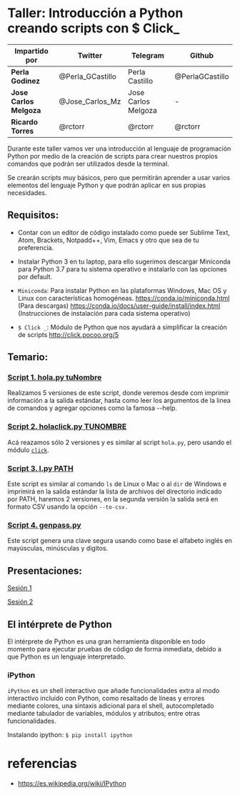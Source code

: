 # Taller: Introducción a Python creando scripts con $ Click_

| Impartido por | Twitter | Telegram | Github |
| ------------- | ------- | -------- | ------ |
| **Perla Godinez** | @Perla_GCastillo | Perla Castillo | @PerlaGCastillo |
| **Jose Carlos Melgoza** | @Jose_Carlos_Mz | Jose Carlos Melgoza | - |
| **Ricardo Torres** | @rctorr | @rctorr | @rctorr |


Durante este taller vamos ver una introducción al lenguaje de programación Python por medio de la creación de scripts para crear nuestros propios comandos que podrán ser utilizados desde la terminal.

Se crearán scripts muy básicos, pero que permitirán aprender a usar varios elementos del lenguaje Python y que podrán aplicar en sus propias necesidades.

## Requisitos:

- Contar con un editor de código instalado como puede ser Sublime Text, Atom, Brackets, Notpadd++, Vim, Emacs y otro que sea de tu preferencia.
- Instalar Python 3 en tu laptop, para ello sugerimos descargar Miniconda para Python 3.7 para tu sistema operativo e instalarlo con las opciones por default.
- `Miniconda`: Para instalar Python en las plataformas Windows, Mac OS y Linux con características homogéneas.
https://conda.io/miniconda.html (Para descargas)
https://conda.io/docs/user-guide/install/index.html (Instrucciones de instalación para cada sistema operativo)

- `$ Click _`: Módulo de Python que nos ayudará a simplificar la creación de scripts http://click.pocoo.org/5


## Temario:
### [Script 1. hola.py tuNombre](script_01_hola_python/)

Realizamos 5 versiones de este script, donde veremos desde com imprimir información a la salida estándar, hasta como leer los argumentos de la linea de comandos y agregar opciones como la famosa --help.

### [Script 2. holaclick.py TUNOMBRE](script_02_hola_click/)
Acá reazamos sólo 2 versiones y es similar al script `hola.py`, pero usando el módulo [`click`](http://click.pocoo.org/5).

### [Script 3. l.py PATH](script_03_lista_archivos/)
Este script es similar al comando `ls` de Linux o Mac o al `dir` de Windows e imprimirá en la salida estándar la lista de archivos del directorio indicado por PATH, haremos 2 versiones, en la segunda versión la salida será en formato CSV usando la opción `--to-csv.`

### [Script 4. genpass.py](script_04_genera_constrasena/)
Este script genera una clave segura usando como base el alfabeto inglés en mayúsculas, minúsculas y digitos.


## Presentaciones:
[Sesión 1](presentaciones/Crea-tus-propios-comandos-en-Python-1.pdf)

[Sesión 2](presentaciones/Crea-tus-propios-comandos-en-Python-2.pdf)

## El intérprete de Python
El intérprete de Python es una gran herramienta disponible en todo momento para ejecutar pruebas de código de forma inmediata, debido a que Python es un lenguaje interpretado.

### iPython
`iPython` es un shell interactivo que añade funcionalidades extra al modo interactivo incluido con Python, como resaltado de líneas y errores mediante colores, una sintaxis adicional para el shell, autocompletado mediante tabulador de variables, módulos y atributos; entre otras funcionalidades.


Instalando ipython:
```$ pip install ipython```

# referencias

- https://es.wikipedia.org/wiki/IPython
